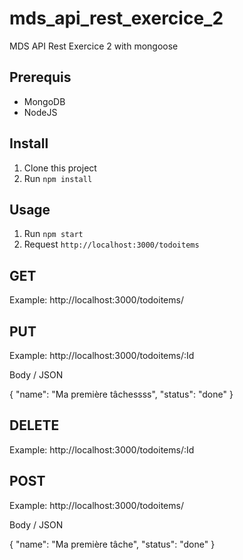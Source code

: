 # mds_api_rest_exercice_2
MDS API Rest Exercice 2 with mongoose

## Prerequis

- MongoDB
- NodeJS

## Install

1. Clone this project
2. Run `npm install`

## Usage

1. Run `npm start`
2. Request `http://localhost:3000/todoitems`

## GET

Example: http://localhost:3000/todoitems/

## PUT

Example: http://localhost:3000/todoitems/:Id

Body / JSON

{
  "name": "Ma première tâchessss",
  "status": "done"
}

## DELETE

Example: http://localhost:3000/todoitems/:Id

## POST

Example: http://localhost:3000/todoitems/

Body / JSON

{
  "name": "Ma première tâche",
  "status": "done"
}

